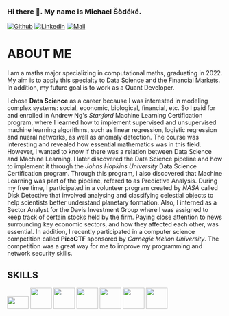 ### Hi there 👋. My name is Michael Šòdéké.

<!--
**MichaelSodeke/MichaelSodeke** is a ✨ _special_ ✨ repository because its `README.md` (this file) appears on your GitHub profile.

Here are some ideas to get you started:

- 🔭 I’m currently working on ...
- 🌱 I’m currently learning ...
- 👯 I’m looking to collaborate on ...
- 🤔 I’m looking for help with ...
- 💬 Ask me about ...
- 📫 How to reach me: ...
- 😄 Pronouns: ...
- ⚡ Fun fact: ...
-->

[![Github](https://img.shields.io/github/followers/MichaelSodeke?label=Follow&style=social)](https://github.com/MichaelSodeke)
[![Linkedin](https://img.shields.io/badge/-Michael%20Šòdéké-blue?style=flat-square&logo=linkedin&logoColor=white&link=https://https://www.linkedin.com/in/michaelsodeke/)](https://www.linkedin.com/in/michaelsodeke/)
[![Mail](https://img.shields.io/badge/-sodeke93@gmail.com-gray?style=flat-square&logo=gmail&logoColor=red&link=)](mailto:sodeke93@gmail.com)



# ABOUT ME 
I am a maths major specializing in computational maths, graduating in 2022.
My aim is to apply this specialty to Data Science and the Financial Markets. In addition,
my future goal is to work as a Quant Developer.

I chose **Data Science** as a career because I was interested in modeling complex
systems: social, economic, biological, financial, etc. So I paid for and enrolled in Andrew Ng's *Stanford*
Machine Learning Certification program, where I learned how to implement supervised and unsupervised machine learning
algorithms, such as linear regression, logistic regression and nueral networks, as well as anomaly detection.
The course was interesting and revealed how essential mathematics was in this field. However, I wanted to know
if there was a relation between Data Science and Machine Learning. I later discovered the Data Science
pipeline and how to implement it through the *Johns Hopkins University* Data Science Certification program.
Through this program, I also discovered that Machine Learning was part of the pipeline, refered
to as Predictive Analysis. During my free time, I participated in a volunteer program created by *NASA*
called Disk Detective that involved analysing and classifying celestial objects to help scientists
better understand planetary formation. Also, I interned as a Sector Analyst for the Davis
Investment Group where I was assigned to keep track of certain stocks held by the firm. Paying close attention
to news surrounding key economic sectors, and how they affected each other, was essential. In addition, I recently
participated in a computer science competition called **PicoCTF** sponsored by *Carnegie Mellon University*.
The competition was a great way for me to improve my programming and network security skills.


## SKILLS
<code><img height="30" width="50" src="https://seeklogo.com/images/U/unix-software-logo-EB78E0D731-seeklogo.com.jpg"></code>
<code><img height="50" src="https://brandeps.com/logo-download/D/Debian-logo-vector-01.svg"></code>
<code><img height="50" src="https://brandeps.com/logo-download/C/C++-logo-vector-01.svg"></code>
<code><img height="50" src="https://brandeps.com/logo-download/C/C-logo-vector-01.svg"></code>
<code><img height="50" src="https://brandeps.com/logo-download/P/Python-logo-vector-01.svg"></code>
<code><img height="50" src="https://brandeps.com/logo-download/S/SQLite-logo-vector-01.svg"></code>
<code><img height="50" src="https://brandeps.com/logo-download/V/Vmware-logo-vector-01.svg"></code>

<!--
# GIT STATS

![Michael's stats](https://github-readme-stats.vercel.app/api?username=MichaelSodeke&show_icons=true)
-->

